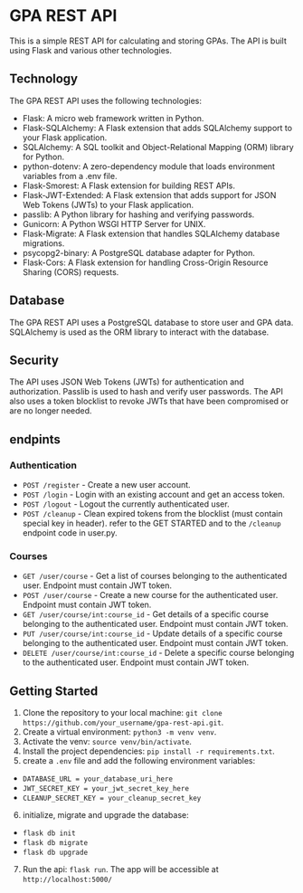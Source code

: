 # GPA REST API

This is a simple REST API for calculating and storing GPAs. The API is built using Flask and various other technologies.

## Technology

The GPA REST API uses the following technologies:

- Flask: A micro web framework written in Python.
- Flask-SQLAlchemy: A Flask extension that adds SQLAlchemy support to your Flask application.
- SQLAlchemy: A SQL toolkit and Object-Relational Mapping (ORM) library for Python.
- python-dotenv: A zero-dependency module that loads environment variables from a .env file.
- Flask-Smorest: A Flask extension for building REST APIs.
- Flask-JWT-Extended: A Flask extension that adds support for JSON Web Tokens (JWTs) to your Flask application.
- passlib: A Python library for hashing and verifying passwords.
- Gunicorn: A Python WSGI HTTP Server for UNIX.
- Flask-Migrate: A Flask extension that handles SQLAlchemy database migrations.
- psycopg2-binary: A PostgreSQL database adapter for Python.
- Flask-Cors: A Flask extension for handling Cross-Origin Resource Sharing (CORS) requests.

## Database

The GPA REST API uses a PostgreSQL database to store user and GPA data. SQLAlchemy is used as the ORM library to interact with the database.

## Security

The API uses JSON Web Tokens (JWTs) for authentication and authorization. Passlib is used to hash and verify user passwords. The API also uses a token blocklist to revoke JWTs that have been compromised or are no longer needed.

## endpints
### Authentication
- `POST /register` - Create a new user account.
- `POST /login` - Login with an existing account and get an access token.
- `POST /logout` - Logout the currently authenticated user.
- `POST /cleanup` - Clean expired tokens from the blocklist (must contain special key in header). refer to the GET STARTED and to the `/cleanup` endpoint code in user.py.

### Courses
- `GET /user/course` - Get a list of courses belonging to the authenticated user. Endpoint must contain JWT token.
- `POST /user/course` - Create a new course for the authenticated user. Endpoint must contain JWT token.
- `GET /user/course/int:course_id` - Get details of a specific course belonging to the authenticated user. Endpoint must contain JWT token.
- `PUT /user/course/int:course_id` - Update details of a specific course belonging to the authenticated user. Endpoint must contain JWT token.
- `DELETE /user/course/int:course_id` - Delete a specific course belonging to the authenticated user. Endpoint must contain JWT token.

## Getting Started

1. Clone the repository to your local machine: `git clone https://github.com/your_username/gpa-rest-api.git`.
2. Create a virtual environment: `python3 -m venv venv`.
3. Activate the venv: `source venv/bin/activate`.
4. Install the project dependencies: `pip install -r requirements.txt`.
5. create a `.env` file and add the following environment variables:
  - `DATABASE_URL = your_database_uri_here`
  - `JWT_SECRET_KEY = your_jwt_secret_key_here`
  - `CLEANUP_SECRET_KEY = your_cleanup_secret_key`
6. initialize, migrate and upgrade the database:
  - `flask db init`
  - `flask db migrate`
  - `flask db upgrade`
 7. Run the api: `flask run`. The app will be accessible at `http://localhost:5000/`
